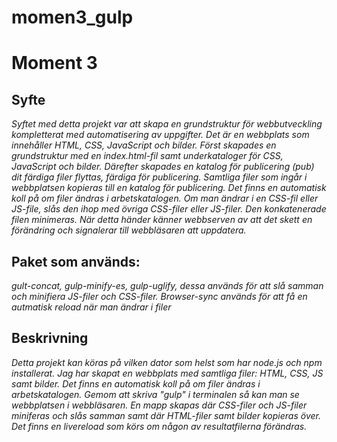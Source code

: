 # momen3_gulp

# Moment 3
## Syfte
*Syftet med detta projekt var att skapa en grundstruktur för webbutveckling kompletterat med automatisering av uppgifter. Det är en webbplats som innehåller HTML, CSS, JavaScript och bilder. Först skapades en grundstruktur med en index.html-fil samt underkataloger för CSS, JavaScript och bilder. Därefter skapades en katalog för publicering (pub) dit färdiga filer flyttas, färdiga för publicering. Samtliga filer som ingår i webbplatsen kopieras till en katalog för publicering. Det finns en automatisk koll på om filer ändras i arbetskatalogen. Om man ändrar i en CSS-fil eller JS-file, slås den ihop med övriga CSS-filer eller JS-filer. Den konkatenerade filen minimeras. När detta händer känner webbserven av att det skett en förändring och signalerar till webbläsaren att uppdatera.*
## Paket som används:
*gult-concat, gulp-minify-es, gulp-uglify, dessa används för att slå samman och minifiera JS-filer och CSS-filer. Browser-sync används för att få en autmatisk reload när man ändrar i filer*
## Beskrivning
*Detta projekt kan köras på vilken dator som helst som har node.js och npm installerat.
Jag har skapat en webbplats med samtliga filer: HTML, CSS, JS samt bilder. Det finns en automatisk koll på om filer ändras i arbetskatalogen. Gemom att skriva "gulp" i terminalen så kan man se webbplatsen i webbläsaren. En mapp skapas där CSS-filer och JS-filer miniferas och slås samman samt där HTML-filer samt bilder kopieras över. Det finns en livereload som körs om någon av resultatfilerna förändras.*
